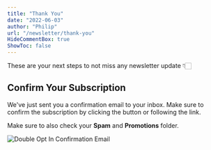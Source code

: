 ```yaml
---
title: "Thank You"
date: "2022-06-03"
author: "Philip"
url: "/newsletter/thank-you"
HideCommentBox: true
ShowToc: false
---
```


These are your next steps to not miss any newsletter update 👇🏻

## Confirm Your Subscription

We've just sent you a confirmation email to your inbox. Make sure to confirm the subscription by clicking the button or following the link.

Make sure to also check your **Spam** and **Promotions** folder.

![Double Opt In Confirmation Email](/img/newsletter/newsletter-double-opt-in-step.png#center "Double Opt In Confirmation Email")

